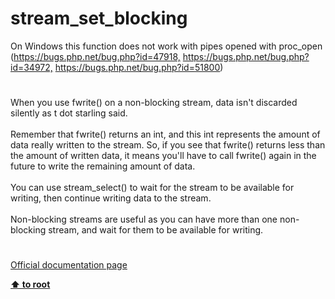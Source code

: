 # stream_set_blocking




<div class="phpcode"><span class="html">
On Windows this function does not work with pipes opened with proc_open (<a href="https://bugs.php.net/bug.php?id=47918," rel="nofollow" target="_blank">https://bugs.php.net/bug.php?id=47918,</a> <a href="https://bugs.php.net/bug.php?id=34972," rel="nofollow" target="_blank">https://bugs.php.net/bug.php?id=34972,</a> <a href="https://bugs.php.net/bug.php?id=51800" rel="nofollow" target="_blank">https://bugs.php.net/bug.php?id=51800</a>)</span>
</div>
  

#


<div class="phpcode"><span class="html">
When you use fwrite() on a non-blocking stream, data isn&apos;t discarded silently as t dot starling said.<br><br>Remember that fwrite() returns an int, and this int represents the amount of data really written to the stream. So, if you see that fwrite() returns less than the amount of written data, it means you&apos;ll have to call fwrite() again in the future to write the remaining amount of data.<br><br>You can use stream_select() to wait for the stream to be available for writing, then continue writing data to the stream.<br><br>Non-blocking streams are useful as you can have more than one non-blocking stream, and wait for them to be available for writing.</span>
</div>
  

#

[Official documentation page](https://www.php.net/manual/en/function.stream-set-blocking.php)

**[⬆ to root](/)**
